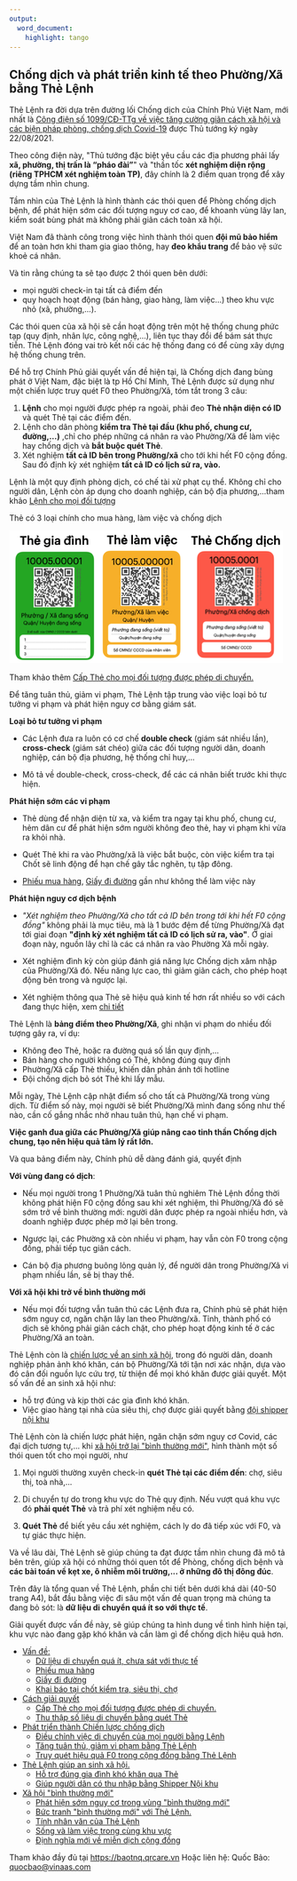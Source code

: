 ```yaml
---
output: 
  word_document: 
    highlight: tango
---
```


## Chống dịch và phát triển kinh tế theo Phường/Xã bằng Thẻ Lệnh

Thẻ Lệnh ra đời dựa trên đường lối Chống dịch của Chính Phủ Việt Nam, mới nhất là [Công điện số 1099/CĐ-TTg về việc tăng cường giãn cách xã hội và các biện pháp phòng, chống dịch Covid-19](https://hcmcpv.org.vn/tin-tuc/cong-dien-thu-tuong-chinh-phu-ve-tang-cuong-gian-cach-xa-hoi-va-cac-bien-phap-phong-chong-dich-covi-1491882950) được Thủ tướng ký ngày 22/08/2021.

Theo công điện này, "Thủ tướng đặc biệt yêu cầu các địa phương phải lấy **xã, phường, thị trấn là “pháo đài”**" và "thần tốc **xét nghiệm diện rộng (riêng TPHCM xét nghiệm toàn TP)**, đây chính là 2 điểm quan trọng để xây dựng tầm nhìn chung. 

Tầm nhìn của Thẻ Lệnh là hình thành các thói quen để Phòng chống dịch bệnh, để phát hiện sớm các đối tượng nguy cơ cao, để khoanh vùng lây lan, kiểm soát bùng phát mà không phải giãn cách toàn xã hội. 

Việt Nam đã thành công trong việc hình thành thói quen **đội mũ bảo hiểm** để an toàn hơn khi tham gia giao thông, hay **đeo khẩu trang** để bảo vệ sức khoẻ cá nhân. 

Và tin rằng chúng ta sẽ tạo được 2 thói quen bên dưới:
- mọi người check-in tại tất cả điểm đến
- quy hoạch hoạt động (bán hàng, giao hàng, làm việc...) theo khu vực nhỏ (xã, phường,...). 

Các thói quen của xã hội sẽ cần hoạt động trên một hệ thống chung phức tạp (quy định, nhân lực, công nghệ,...), liên tục thay đổi để bám sát thực tiễn. Thẻ Lệnh đóng vai trò kết nối các hệ thống đang có để cùng xây dựng hệ thống chung trên.

Để hỗ trợ Chính Phủ giải quyết vấn đề hiện tại, là Chống dịch đang bùng phát ở Việt Nam, đặc biệt là tp Hồ Chí Minh,
Thẻ Lệnh được sử dụng như một chiến lược truy quét F0 theo Phường/Xã, tóm tắt trong 3 câu: 

1. **Lệnh** cho mọi người được phép ra ngoài, phải đeo **Thẻ nhận diện có ID** và quét Thẻ tại các điểm đến. 
2. Lệnh cho dân phòng **kiểm tra Thẻ tại đầu (khu phố, chung cư, đường,...)** ,chỉ cho phép những cá nhân ra vào Phường/Xã để làm việc hay chống dịch và **bắt buộc quét Thẻ**.
3. Xét nghiệm **tất cả ID bên trong Phường/xã** cho tới khi hết F0 cộng đồng. Sau đó định kỳ xét nghiệm **tất cả ID có lịch sử ra, vào.**

Lệnh là một quy định phòng dịch, có chế tài xử phạt cụ thể. Không chỉ cho người dân, Lệnh còn áp dụng cho doanh nghiệp, cán bộ địa phương,...tham khảo  [Lệnh cho mọi đối tượng](https://baotnq.qrcare.vn/#điều-chỉnh-việc-di-chuyển-của-mọi-người-bằng-lệnh)

Thẻ có 3 loại chính cho mua hàng, làm việc và chống dịch 

![](3-loai-the.png)

Tham khảo thêm [Cấp Thẻ cho mọi đối tượng được phép di chuyển.](https://baotnq.qrcare.vn/#cấp-thẻ-cho-mọi-đối-tượng-được-phép-di-chuyển)


Để tăng tuân thủ, giảm vi phạm, Thẻ Lệnh tập trung vào việc loại bỏ tư tưởng vi phạm và phát hiện nguy cơ bằng giám sát.

**Loại bỏ tư tưởng vi phạm**

- Các Lệnh đưa ra luôn có cơ chế **double check** (giám sát nhiều lần), **cross-check** (giám sát chéo) giữa các đối tượng người dân, doanh nghiệp, cán bộ địa phương, hệ thống chỉ huy,... 

- Mô tả về double-check, cross-check, để các cá nhân biết trước khi thực hiện.

**Phát hiện sớm các vi phạm**
- Thẻ dùng để nhận diện từ xa, và kiểm tra ngay tại khu phố, chung cư, hẻm dân cư để phát hiện sớm người không đeo thẻ, hay vi phạm khi vừa ra khỏi nhà.

- Quét Thẻ khi ra vào Phường/xã là việc bắt buộc, còn việc kiểm tra tại Chốt sẽ linh động để hạn chế gây tắc nghẽn, tụ tập đông. 

- [Phiếu mua hàng](https://baotnq.qrcare.vn/#phiếu-mua-hàng), [Giấy đi đường](https://baotnq.qrcare.vn/#giấy-đi-đường) gần như không thể làm việc này 

**Phát hiện nguy cơ dịch bệnh**

- *"Xét nghiệm theo Phường/Xã cho tất cả ID bên trong tới khi hết F0 cộng đồng"* không phải là mục tiêu, mà là 1 bước đệm để từng Phường/Xã đạt tới giai đoạn  **"định kỳ xét nghiệm tất cả ID có lịch sử ra, vào"**. Ở giai đoạn này,  nguồn lây chỉ là các cá nhân ra vào Phường Xã mỗi ngày. 

- Xét nghiệm đình kỳ còn giúp đánh giá năng lực Chống dịch xâm nhập của Phường/Xã đó. Nếu năng lực cao, thì giảm giãn cách, cho phép hoạt động bên trong và ngược lại. 

- Xét nghiệm thông qua Thẻ sẽ hiệu quả kinh tế hơn rất nhiều so với cách đang thực hiện, xem [chi tiết](https://baotnq.qrcare.vn/#truy-quét-hiệu-quả-f0-trong-cộng-đồng-bằng-thẻ-lệnh)

Thẻ Lệnh là **bảng điểm theo Phường/Xã**, ghi nhận vi phạm do nhiều đối tượng gây ra, ví dụ: 

- Không đeo Thẻ, hoặc ra đường quá số lần quy định,...
- Bán hàng cho người không có Thẻ, không đúng quy định
- Phường/Xã cấp Thẻ thiếu, khiến dân phản ánh tới hotline
- Đội chống dịch bỏ sót Thẻ khi lấy mẫu. 

Mỗi ngày, Thẻ Lệnh cập nhật điểm số cho tất cả Phường/Xã trong vùng dịch. Từ điểm số này, mọi người sẽ biết Phường/Xã mình đang sống như thế nào, cần cố gắng nhắc nhở nhau tuân thủ, hạn chế vi phạm.

**Việc ganh đua giữa các Phường/Xã giúp nâng cao tinh thần Chống dịch chung, tạo nên hiệu quả tâm lý rất lớn.**

Và qua bảng điểm này, Chính phủ dễ dàng đánh giá, quyết định 

**Với vùng đang có dịch**:

- Nếu mọi người trong 1 Phường/Xã tuân thủ nghiêm Thẻ Lệnh đồng thời không phát hiện F0 cộng đồng sau khi xét nghiệm, thì Phường/Xã đó sẽ sớm trở về bình thường mới: người dân được phép ra ngoài nhiều hơn, và doanh nghiệp được phép mở lại bên trong. 

- Ngược lại, các Phường xã còn nhiều vi phạm, hay vẫn còn F0 trong cộng đồng, phải tiếp tục giãn cách.

- Cán bộ địa phương buông lỏng quản lý, để người dân trong Phường/Xã vi phạm nhiều lần, sẽ bị thay thế. 

**Với xã hội khi trở về bình thường mới**

- Nếu mọi đối tượng vẫn tuân thủ các Lệnh đưa ra, Chính phủ sẽ phát hiện sớm nguy cơ, ngăn chặn lây lan theo Phường/xã. 
Tỉnh, thành phố có dịch sẽ không phải giãn cách chặt, cho phép hoạt động kinh tế ở các Phường/Xã an toàn. 

Thẻ Lệnh còn là [chiến lược về an sinh xã hội](https://baotnq.qrcare.vn/#thẻ-lệnh-giúp-an-sinh-xã-hội), trong đó người dân, doanh nghiệp phản ảnh khó khăn, cán bộ Phường/Xã tới tận nơi xác nhận, dựa vào đó cân đối nguồn lực cứu trợ, từ thiện để mọi khó khăn được giải quyết. Một số vấn đề an sinh xã hội như: 
- hỗ trợ đúng và kịp thời các gia đình khó khăn. 
- Việc giao hàng tại nhà của siêu thị, chợ được giải quyết bằng [đội shipper nội khu](https://baotnq.qrcare.vn/#giúp-người-dân-có-thu-nhập-bằng-shipper-nội-khu)


Thẻ Lệnh còn là chiến lược phát hiện, ngăn chặn sớm nguy cơ Covid, các đại dịch tương tự,... khi [xã hội trở lại "bình thường mới"](https://baotnq.qrcare.vn/#xã-hội-bình-thường-mới), hình thành một số thói quen tốt cho mọi người, như

1. Mọi người thường xuyên check-in **quét Thẻ tại các điểm đến**: chợ, siêu thị, toà nhà,...

2. Di chuyển tự do trong khu vực do Thẻ quy định. Nếu vượt quá khu vực đó **phải quét Thẻ** và trả phí xét nghiệm nếu có. 

3. **Quét Thẻ** để biết yêu cầu xét nghiệm, cách ly do đã tiếp xúc với F0, và tự giác thực hiện.

Và về lâu dài, Thẻ Lệnh sẽ giúp chúng ta đạt được tầm nhìn chung đã mô tả bên trên, giúp xã hội có những thói quen tốt để Phòng, chống dịch bệnh và **các bài toán về kẹt xe, ô nhiễm môi trường,... ở những đô thị đông đúc**. 

Trên đây là tổng quan về Thẻ Lệnh, phần chi tiết bên dưới khá dài (40-50 trang A4), bắt đầu bằng việc đi sâu một vấn đề quan trọng mà chúng ta đang bỏ sót: là **dữ liệu di chuyển quá ít so với thực tế**.

Giải quyết được vấn đề này, sẽ giúp chúng ta hình dung về tình hình hiện tại, khu vực nào đang gặp khó khăn và cần làm gì để chống dịch hiệu quả hơn. 


- [Vấn đề:](https://baotnq.qrcare.vn/#vấn-đề)
  - [Dữ liệu di chuyển quá ít, chưa sát với thực tế](https://baotnq.qrcare.vn/#dữ-liệu-di-chuyển-quá-ít-chưa-sát-với-thực-tế)
  - [Phiếu mua hàng](https://baotnq.qrcare.vn/#phiếu-mua-hàng)
  - [Giấy đi đường](https://baotnq.qrcare.vn/#giấy-đi-đường)
  - [Khai báo tại chốt kiểm tra, siêu thị, chợ](https://baotnq.qrcare.vn/#khai-báo-tại-chốt-kiểm-tra-siêu-thị-chợ)
- [Cách giải quyết](https://baotnq.qrcare.vn/#cách-giải-quyết)
  - [Cấp Thẻ cho mọi đối tượng được phép di chuyển.](https://baotnq.qrcare.vn/#cấp-thẻ-cho-mọi-đối-tượng-được-phép-di-chuyển)
  - [Thu thập số liệu di chuyển bằng quét Thẻ](https://baotnq.qrcare.vn/#thu-thập-số-liệu-di-chuyển-bằng-quét-thẻ)
- [Phát triển thành Chiến lược chống dịch](https://baotnq.qrcare.vn/#phát-triển-thành-chiến-lược-chống-dịch)
  - [Điều chỉnh việc di chuyển của mọi người bằng Lệnh](https://baotnq.qrcare.vn/#điều-chỉnh-việc-di-chuyển-của-mọi-người-bằng-lệnh)
  - [Tăng tuân thủ, giảm vi phạm bằng Thẻ Lệnh](https://baotnq.qrcare.vn/#tăng-tuân-thủ-giảm-vi-phạm-bằng-thẻ-lệnh)
  - [Truy quét hiệu quả F0 trong cộng đồng bằng Thẻ Lệnh](https://baotnq.qrcare.vn/#truy-quét-hiệu-quả-f0-trong-cộng-đồng-bằng-thẻ-lệnh)
- [Thẻ Lệnh giúp an sinh xã hội.](https://baotnq.qrcare.vn/#thẻ-lệnh-giúp-an-sinh-xã-hội)
  - [Hỗ trợ đúng gia đình khó khăn qua Thẻ](https://baotnq.qrcare.vn/#hỗ-trợ-đúng-gia-đình-khó-khăn-qua-thẻ)
  - [Giúp người dân có thu nhập bằng Shipper Nội khu](https://baotnq.qrcare.vn/#giúp-người-dân-có-thu-nhập-bằng-shipper-nội-khu)
- [Xã hội "bình thường mới"](https://baotnq.qrcare.vn/#xã-hội-bình-thường-mới)
  - [Phát hiện sớm nguy cơ trong vùng "bình thường mới"](https://baotnq.qrcare.vn/#phát-hiện-sớm-nguy-cơ-trong-vùng-bình-thường-mới)
  - [Bức tranh "bình thường mới" với Thẻ Lệnh.](https://baotnq.qrcare.vn/#bức-tranh-bình-thường-mới-với-thẻ-lệnh)
  - [Tính nhân văn của Thẻ Lệnh](https://baotnq.qrcare.vn/#tính-nhân-văn-của-thẻ-lệnh)
  - [Sống và làm việc trong cùng khu vực](https://baotnq.qrcare.vn/#sống-và-làm-việc-trong-cùng-khu-vực)
  - [Định nghĩa mới về miễn dịch cộng đồng](https://baotnq.qrcare.vn/#định-nghĩa-mới-về-miễn-dịch-cộng-đồng)

Tham khảo đầy đủ tại https://baotnq.qrcare.vn 
Hoặc liên hệ: Quốc Bảo: quocbao@vinaas.com
